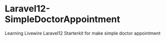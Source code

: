 # Laravel12-SimpleDoctorAppointment

Learning Livewire Laravel12 Starterkit for make simple doctor appointment
